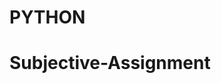   #                                       PYTHON
#                                  Subjective-Assignment
